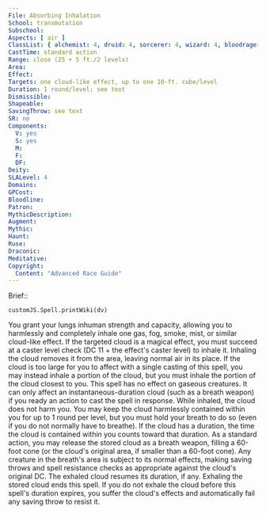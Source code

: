```yaml
---
File: Absorbing Inhalation
School: transmutation
Subschool: 
Aspects: [ air ]
ClassList: { alchemist: 4, druid: 4, sorcerer: 4, wizard: 4, bloodrager: 4 }
CastTime: standard action
Range: close (25 + 5 ft./2 levels)
Area: 
Effect: 
Targets: one cloud-like effect, up to one 10-ft. cube/level
Duration: 1 round/level; see text
Dismissible: 
Shapeable: 
SavingThrow: see text
SR: no
Components:
  V: yes
  S: yes
  M: 
  F: 
  DF: 
Deity: 
SLALevel: 4
Domains: 
GPCost: 
Bloodline: 
Patron: 
MythicDescription: 
Augment: 
Mythic: 
Haunt: 
Ruse: 
Draconic: 
Meditative: 
Copyright:
  Content: "Advanced Race Guide"
---
```

Brief:: 

```dataviewjs
customJS.Spell.printWiki(dv)
```

You grant your lungs inhuman strength and capacity, allowing you to harmlessly and completely inhale one gas, fog, smoke, mist, or similar cloud-like effect. If the targeted cloud is a magical effect, you must succeed at a caster level check (DC 11 + the effect's caster level) to inhale it. Inhaling the cloud removes it from the area, leaving normal air in its place. If the cloud is too large for you to affect with a single casting of this spell, you may instead inhale a portion of the cloud, but you must inhale the portion of the cloud closest to you. This spell has no effect on gaseous creatures. It can only affect an instantaneous-duration cloud (such as a breath weapon) if you ready an action to cast the spell in response.  While inhaled, the cloud does not harm you. You may keep the cloud harmlessly contained within you for up to 1 round per level, but you must hold your breath to do so (even if you do not normally have to breathe). If the cloud has a duration, the time the cloud is contained within you counts toward that duration. As a standard action, you may release the stored cloud as a breath weapon, filling a 60-foot cone (or the cloud's original area, if smaller than a 60-foot cone). Any creature in the breath's area is subject to its normal effects, making saving throws and spell resistance checks as appropriate against the cloud's original DC. The exhaled cloud resumes its duration, if any. Exhaling the stored cloud ends this spell. If you do not exhale the cloud before this spell's duration expires, you suffer the cloud's effects and automatically fail any saving throw to resist it.
